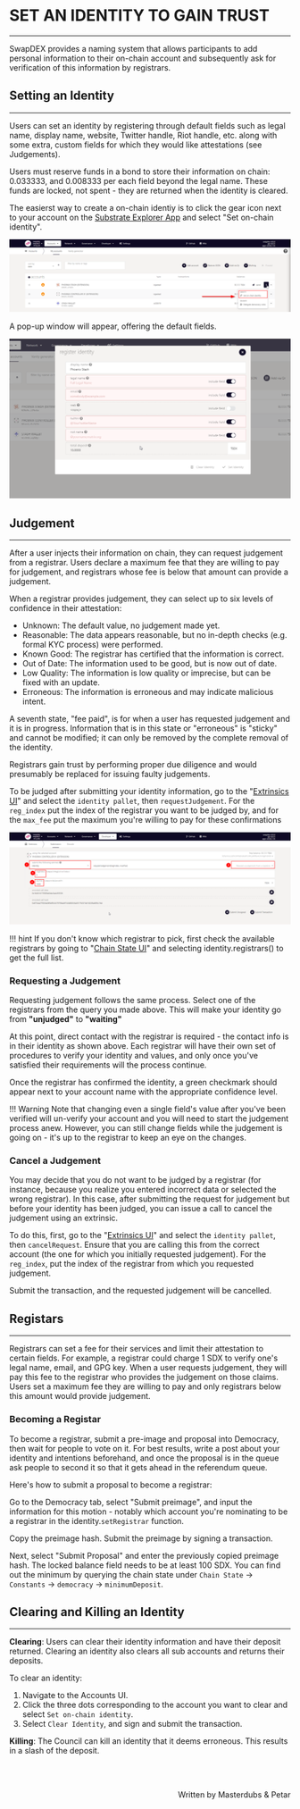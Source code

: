 # <b>SET AN IDENTITY TO GAIN TRUST</b>
---

SwapDEX provides a naming system that allows participants to add personal information to their on-chain account and subsequently ask for verification of this information by registrars.

## **Setting an Identity**
---

Users can set an identity by registering through default fields such as legal name, display name, website, Twitter handle, Riot handle, etc. along with some extra, custom fields for which they would like attestations (see Judgements).

Users must reserve funds in a bond to store their information on chain: 0.033333, and 0.008333 per each field beyond the legal name. These funds are locked, not spent - they are returned when the identity is cleared.

The easierst way to create a on-chain identiy is to click the gear icon next to your account on the <a href="https://polkadot.js.org/apps/?rpc=wss%3A%2F%2Fws.swapdex.network#/explorer" target="_blank">Substrate Explorer App</a> and select "Set on-chain identity".

![set-identiy](assets/set-identiy-01.png#center)

A pop-up window will appear, offering the default fields.

![set-identiy](assets/set-identity-02.png#center)

## **Judgement**
---
After a user injects their information on chain, they can request judgement from a registrar. Users declare a maximum fee that they are willing to pay for judgement, and registrars whose fee is below that amount can provide a judgement.

When a registrar provides judgement, they can select up to six levels of confidence in their attestation:

- Unknown: The default value, no judgement made yet.
- Reasonable: The data appears reasonable, but no in-depth checks (e.g. formal KYC process) were performed.
- Known Good: The registrar has certified that the information is correct.
- Out of Date: The information used to be good, but is now out of date.
- Low Quality: The information is low quality or imprecise, but can be fixed with an update.
- Erroneous: The information is erroneous and may indicate malicious intent.

A seventh state, "fee paid", is for when a user has requested judgement and it is in progress. Information that is in this state or "erroneous" is "sticky" and cannot be modified; it can only be removed by the complete removal of the identity.

Registrars gain trust by performing proper due diligence and would presumably be replaced for issuing faulty judgements.

To be judged after submitting your identity information, go to the "<a href="https://polkadot.js.org/apps/?rpc=wss%3A%2F%2Fws.swapdex.network#/extrinsics" target="_blank">Extrinsics UI</a>" and select the `identity pallet`, then `requestJudgement`. For the `reg_index` put the index of the registrar you want to be judged by, and for the `max_fee` put the maximum you're willing to pay for these confirmations

![identity-judgement](assets/identity-judgement-03.png)

!!! hint
    If you don't know which registrar to pick, first check the available registrars by going to "<a href="https://polkadot.js.org/apps/?rpc=wss%3A%2F%2Fws.swapdex.network#/chainstate" target="_blank">Chain State UI</a>" and selecting identity.registrars() to get the full list.

### **Requesting a Judgement**

Requesting judgement follows the same process. Select one of the registrars from the query you made above. 
This will make your identity go from **"unjudged"** to **"waiting"**

At this point, direct contact with the registrar is required - the contact info is in their identity as shown above. Each registrar will have their own set of procedures to verify your identity and values, and only once you've satisfied their requirements will the process continue.

Once the registrar has confirmed the identity, a green checkmark should appear next to your account name with the appropriate confidence level.

!!! Warning
    Note that changing even a single field's value after you've been verified will un-verify your account and you will need to start the judgement process anew. However, you can still change fields while the judgement is going on - it's up to the registrar to keep an eye on the changes.


### **Cancel a Judgement**

You may decide that you do not want to be judged by a registrar (for instance, because you realize you entered incorrect data or selected the wrong registrar). In this case, after submitting the request for judgement but before your identity has been judged, you can issue a call to cancel the judgement using an extrinsic.

To do this, first, go to the "<a href="https://polkadot.js.org/apps/?rpc=wss%3A%2F%2Fws.swapdex.network#/extrinsics" target="_blank">Extrinsics UI</a>" and select the `identity pallet`, then `cancelRequest`. Ensure that you are calling this from the correct account (the one for which you initially requested judgement). For the `reg_index`, put the index of the registrar from which you requested judgement.

Submit the transaction, and the requested judgement will be cancelled.


## **Registars**
---

Registrars can set a fee for their services and limit their attestation to certain fields. For example, a registrar could charge 1 SDX to verify one's legal name, email, and GPG key. When a user requests judgement, they will pay this fee to the registrar who provides the judgement on those claims. Users set a maximum fee they are willing to pay and only registrars below this amount would provide judgement.

### **Becoming a Registar**

To become a registrar, submit a pre-image and proposal into Democracy, then wait for people to vote on it. For best results, write a post about your identity and intentions beforehand, and once the proposal is in the queue ask people to second it so that it gets ahead in the referendum queue.

Here's how to submit a proposal to become a registrar:

Go to the Democracy tab, select "Submit preimage", and input the information for this motion - notably which account you're nominating to be a registrar in the identity.`setRegistrar` function.

Copy the preimage hash. Submit the preimage by signing a transaction.

Next, select "Submit Proposal" and enter the previously copied preimage hash. The locked balance field needs to be at least 100 SDX. You can find out the minimum by querying the chain state under `Chain State` -> `Constants` -> `democracy` -> `minimumDeposit`.

## **Clearing and Killing an Identity**
---

**Clearing**: Users can clear their identity information and have their deposit returned. Clearing an identity also clears all sub accounts and returns their deposits.

To clear an identity:

1. Navigate to the Accounts UI.
2. Click the three dots corresponding to the account you want to clear and select `Set on-chain identity`.
3. Select `Clear Identity`, and sign and submit the transaction.

**Killing**: The Council can kill an identity that it deems erroneous. This results in a slash of the deposit.

<br></br>

<p align=right> Written by Masterdubs & Petar </p>